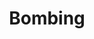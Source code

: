 ---
title: Bombing
crosslinks:
- Graffiti
- livven
- handstyles
- graffhelp
- Shoplifting
- Slappies
- AtlantaGraffiti
- de
- ImGoingToHellForThis
- theydidthefuckyou
- Monikers
---